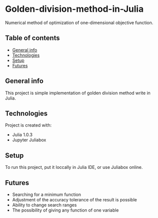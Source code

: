 # Golden-division-method-in-Julia
 Numerical method of optimization of one-dimensional objective function.


## Table of contents
* [General info](#general-info)
* [Technologies](#technologies)
* [Setup](#setup)
* [Futures](#futures)

## General info
This project is simple implementation of golden division method write in Julia.
	
## Technologies
Project is created with:
* Julia 1.0.3
* Jupyter Juliabox

	
## Setup
To run this project, put it loccally in Julia IDE, or use Juliabox online.

## Futures
* Searching for a minimum function
* Adjustment of the accuracy tolerance of the result is possible
* Ability to change search ranges
* The possibility of giving any function of one variable
